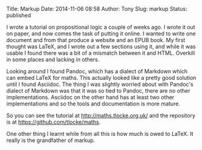 Title: Markup
Date: 2014-11-06 08:58
Author: Tony
Slug: markup
Status: published

I wrote a tutorial on propositional logic a couple of weeks ago. I wrote it out on paper, and now comes the task of putting it online. I wanted to write one document and from that produce a website and an EPUB book. My first thought was LaTeX, and I wrote out a few sections using it, and while it was usable I found there was a bit of a mismatch between it and HTML. Overkill in some places and lacking in others.  
  
Looking around I found Pandoc, which has a dialect of Markdown which can embed LaTeX for maths. This actually looked like a pretty good solution until I found Asciidoc. The thing I was slightly worried about with Pandoc's dialect of Markdown was that it was so tied to Pandoc, there are no other implementations. Asciidoc on the other hand has at least two other implementations and so the tools and documentation is more mature.  
  
So you can see the tutorial at <http://maths.tlocke.org.uk/> and the repository is at <https://github.com/tlocke/maths>.  
  
One other thing I learnt while from all this is how much is owed to LaTeX. It really is the grandfather of markup.
